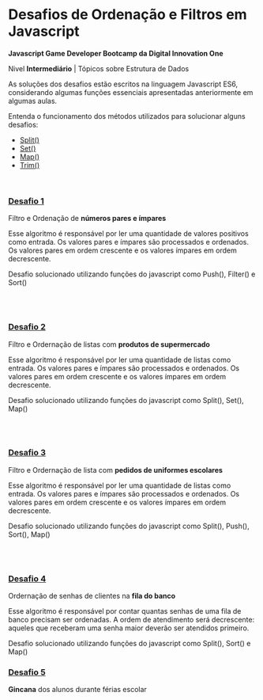 # Desafios de Ordenação e Filtros em Javascript

**Javascript Game Developer Bootcamp da Digital Innovation One**

Nivel **Intermediário** | Tópicos sobre Estrutura de Dados

As soluções dos desafios estão escritos na linguagem Javascript ES6, considerando algumas funções essenciais apresentadas anteriormente em algumas aulas.

Entenda o funcionamento dos métodos utilizados para solucionar alguns desafios:

- [Split()](https://developer.mozilla.org/pt-BR/docs/Web/JavaScript/Reference/Global_Objects/String/split)
- [Set()](https://developer.mozilla.org/pt-BR/docs/Web/JavaScript/Reference/Global_Objects/Set)
- [Map()](https://developer.mozilla.org/pt-BR/docs/Web/JavaScript/Reference/Global_Objects/Map)
- [Trim()]()

<br/>

### [Desafio 1](1-NumerosOrdenacao.js)

Filtro e Ordenação de **números pares e ímpares**

Esse algoritmo é responsável por ler uma quantidade de valores positivos como entrada. Os valores pares e ímpares são processados e ordenados. Os valores pares em ordem crescente e os valores ímpares em ordem decrescente.

Desafio solucionado utilizando funções do javascript como Push(), Filter() e Sort()

<br/><br/>

### [Desafio 2](2-ListasOrdenadas.js)

Filtro e Ordernação de listas com **produtos de supermercado**

Esse algoritmo é responsável por ler uma quantidade de listas como entrada. Os valores pares e ímpares são processados e ordenados. Os valores pares em ordem crescente e os valores ímpares em ordem decrescente.

Desafio solucionado utilizando funções do javascript como Split(), Set(), Map()

<br/><br/>

### [Desafio 3](3-UniformesOrdenados.js)

Filtro e Ordernação de lista com **pedidos de uniformes escolares**

Esse algoritmo é responsável por ler uma quantidade de listas como entrada. Os valores pares e ímpares são processados e ordenados. Os valores pares em ordem crescente e os valores ímpares em ordem decrescente.

Desafio solucionado utilizando funções do javascript como Split(), Push(), Sort(), Map()

<br/><br/>

### [Desafio 4](4-FilasDoBanco.js)

Ordernação de senhas de clientes na **fila do banco**

Esse algoritmo é responsável por contar quantas senhas de uma fila de banco precisam ser ordenadas. A ordem de atendimento será decrescente: aqueles que receberam uma senha maior deverão ser atendidos primeiro.

Desafio solucionado utilizando funções do javascript como Split(), Sort() e Map()

### [Desafio 5](5-GincanaEscolar.js)

**Gincana** dos alunos durante férias escolar
